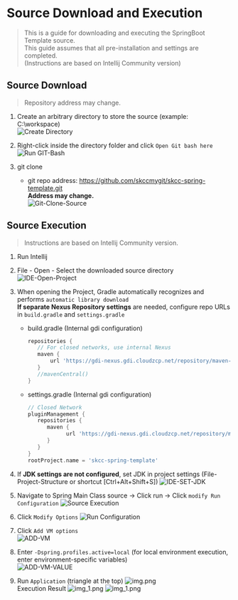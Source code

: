 # Source Download and Execution
>
> This is a guide for downloading and executing the SpringBoot Template source.  
> This guide assumes that all pre-installation and settings are completed.  
> (Instructions are based on Intellij Community version)

## Source Download
>
> Repository address may change.

1. Create an arbitrary directory to store the source (example: C:\\workspace)  
![Create Directory](images/source/source-down-1.png)  

2. Right-click inside the directory folder and click `Open Git bash here`  
![Run GIT-Bash](images/source/source-down-2.png)

3. git clone
   - git repo address: <https://github.com/skccmygit/skcc-spring-template.git>  
  **Address may change.**  
  ![Git-Clone-Source](images/source/source-git-clone.png)

## Source Execution
>
> Instructions are based on Intellij Community version.

1. Run Intellij
2. File - Open - Select the downloaded source directory  
   ![IDE-Open-Project](images/source/source-ide-selec.png)
3. When opening the Project, Gradle automatically recognizes and performs `automatic library download`  
   **If separate Nexus Repository settings** are needed, configure repo URLs in `build.gradle` and `settings.gradle`
   - build.gradle (Internal gdi configuration)

      ```gradle
      repositories {
         // For closed networks, use internal Nexus
         maven {
             url 'https://gdi-nexus.gdi.cloudzcp.net/repository/maven-central'
         }
         //mavenCentral()
      }
      ```

   - settings.gradle (Internal gdi configuration)

      ```gradle
      // Closed Network
      pluginManagement {
         repositories {
            maven {
                  url 'https://gdi-nexus.gdi.cloudzcp.net/repository/maven-central'
            }
         }
      }
      rootProject.name = 'skcc-spring-template'
      ```

4. If **JDK settings are not configured**, set JDK in project settings (File-Project-Structure or shortcut [Ctrl+Alt+Shift+S])
   ![IDE-SET-JDK](images/source/source-ide-jdk.png)

5. Navigate to Spring Main Class source → Click run → Click `modify Run Configuration`
   ![Source Execution](images/source/source-exe.png)

6. Click `Modify Options`
   ![Run Configuration](images/source/source-ide-run-config.png)

7. Click `Add VM options`  
   ![ADD-VM](images/source/source-ide-add-vm.png)

8. Enter `-Dspring.profiles.active=local` (for local environment execution, enter environment-specific variables)  
   ![ADD-VM-VALUE](images/source/source-ide-add-vm-value.png)

9. Run `Application` (triangle at the top)
   ![img.png](images/source/source-ide-execute.png)  
   Execution Result
   ![img_1.png](images/source/source-ide-execute-result.png)
   ![img_1.png](images/source/source-ide-execute-result2.png) 